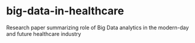 # big-data-in-healthcare
 Research paper summarizing role of Big Data analytics in the modern-day and future healthcare industry
